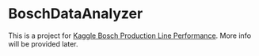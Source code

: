 # BoschDataAnalyzer
This is a project for [Kaggle Bosch Production Line Performance](https://www.kaggle.com/c/bosch-production-line-performance).
More info will be provided later.
